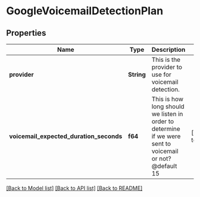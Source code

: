 # GoogleVoicemailDetectionPlan

## Properties

Name | Type | Description | Notes
------------ | ------------- | ------------- | -------------
**provider** | **String** | This is the provider to use for voicemail detection. | 
**voicemail_expected_duration_seconds** | **f64** | This is how long should we listen in order to determine if we were sent to voicemail or not?  @default 15 | [default to 25]

[[Back to Model list]](../README.md#documentation-for-models) [[Back to API list]](../README.md#documentation-for-api-endpoints) [[Back to README]](../README.md)


